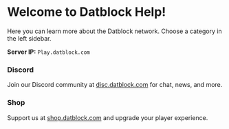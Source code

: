 # Welcome to Datblock Help!
Here you can learn more about the Datblock network. Choose a category in the left sidebar.

**Server IP:** `Play.datblock.com`

### Discord
Join our Discord community at [disc.datblock.com](https://disc.datblock.com/) for chat, news, and more.

### Shop
Support us at [shop.datblock.com](https://shop.datblock.com/) and upgrade your player experience.
